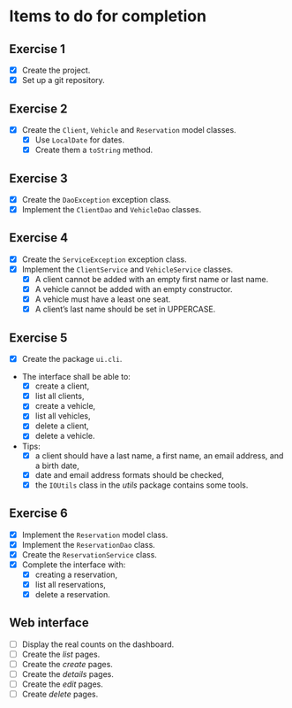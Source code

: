 Items to do for completion
============================

Exercise 1
-----------

- [X] Create the project.
- [X] Set up a git repository.

Exercise 2
------------

- [X] Create the `Client`, `Vehicle` and `Reservation` model classes.
    - [X] Use `LocalDate` for dates.
    - [X] Create them a `toString` method.

Exercise 3
-----------

- [X] Create the `DaoException` exception class.
- [X] Implement the `ClientDao` and `VehicleDao` classes.

Exercise 4
-----------

- [X] Create the `ServiceException` exception class.
- [X] Implement the `ClientService` and `VehicleService` classes.
    - [X] A client cannot be added with an empty first name or last name.
    - [X] A vehicle cannot be added with an empty constructor.
    - [X] A vehicle must have a least one seat.
    - [X] A client’s last name should be set in UPPERCASE.

Exercise 5
-----------

- [X] Create the package `ui.cli`.
- The interface shall be able to:
    - [X] create a client,
    - [X] list all clients,
    - [X] create a vehicle,
    - [X] list all vehicles,
    - [X] delete a client,
    - [X] delete a vehicle.
- Tips:
    - [X] a client should have a last name, a first name, an email address, and a birth date,
    - [X] date and email address formats should be checked,
    - [X] the `IOUtils` class in the *utils* package contains some tools.

Exercise 6
-----------

- [X] Implement the `Reservation` model class.
- [X] Implement the `ReservationDao` class.
- [X] Create the `ReservationService` class.
- [X] Complete the interface with:
    - [X] creating a reservation,
    - [X] list all reservations,
    - [X] delete a reservation.

Web interface
--------------

- [ ] Display the real counts on the dashboard.
- [ ] Create the *list* pages.
- [ ] Create the *create* pages.
- [ ] Create the *details* pages.
- [ ] Create the *edit* pages.
- [ ] Create *delete* pages.